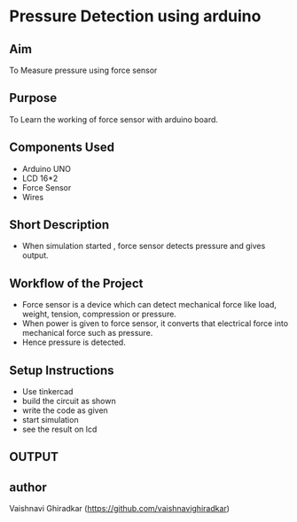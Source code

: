 
# Pressure Detection using arduino
## Aim
To Measure pressure using force sensor
## Purpose
To Learn the working of force sensor with arduino board.
## Components Used
- Arduino UNO
- LCD 16*2
- Force Sensor
- Wires

## Short Description 
- When simulation started , force sensor detects pressure and gives output.

## Workflow of the Project
- Force sensor is a device which can detect mechanical force like load, weight, tension, compression or pressure.
- When power is given to force sensor, it converts that electrical force into mechanical force such as pressure.
- Hence pressure is detected.
## Setup Instructions
- Use tinkercad
- build the circuit as shown
- write the code as given
- start simulation
- see the result on lcd



## OUTPUT
[Simulation Video]: https://github.com/vaishnavighiradkar/pressure_detection/blob/main/Pressure%20Detection%20using%20Arduino/images/simulation%20video.mp4
(click on view raw)

[Circuit Image]: https://github.com/vaishnavighiradkar/pressure_detection/blob/main/Pressure%20Detection%20using%20Arduino/images/circuit%20diagram.png

[Source code]:  https://github.com/vaishnavighiradkar/pressure_detection/blob/main/Pressure%20Detection%20using%20Arduino/pressure_detection.ino

## author
Vaishnavi Ghiradkar
(https://github.com/vaishnavighiradkar)